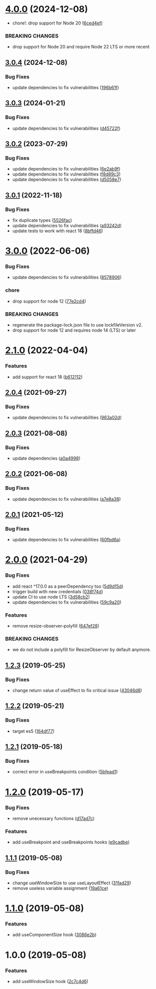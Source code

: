 # [4.0.0](https://github.com/thomasthiebaud/react-use-size/compare/v3.0.4...v4.0.0) (2024-12-08)


* chore!: drop support for Node 20 ([6ced4ef](https://github.com/thomasthiebaud/react-use-size/commit/6ced4ef11fde8be773148346dc45e196595843f7))


### BREAKING CHANGES

* drop support for Node 20 and require Node 22 LTS or more recent

## [3.0.4](https://github.com/thomasthiebaud/react-use-size/compare/v3.0.3...v3.0.4) (2024-12-08)


### Bug Fixes

* update dependencies to fix vulnerabilities ([196b61f](https://github.com/thomasthiebaud/react-use-size/commit/196b61f2f1146976b5bc35966b68ce66a9688f91))

## [3.0.3](https://github.com/thomasthiebaud/react-use-size/compare/v3.0.2...v3.0.3) (2024-01-21)


### Bug Fixes

* update dependencies to fix vulnerabilities ([d45722f](https://github.com/thomasthiebaud/react-use-size/commit/d45722f860bcc7ae53b6ce1221fcf4c7ae1a9b79))

## [3.0.2](https://github.com/thomasthiebaud/react-use-size/compare/v3.0.1...v3.0.2) (2023-07-29)


### Bug Fixes

* update dependencies to fix vulnerabilities ([6e2ab9f](https://github.com/thomasthiebaud/react-use-size/commit/6e2ab9fd446b38d08205a92e90161fdf71bd3175))
* update dependencies to fix vulnerabilities ([f8d89c3](https://github.com/thomasthiebaud/react-use-size/commit/f8d89c336e1c9fa682dc3e3a8bd6414162df6366))
* update dependencies to fix vulnerabilities ([d5058e7](https://github.com/thomasthiebaud/react-use-size/commit/d5058e75e7ca34d584f6897afec450ccf443c7fe))

## [3.0.1](https://github.com/thomasthiebaud/react-use-size/compare/v3.0.0...v3.0.1) (2022-11-18)


### Bug Fixes

* fix duplicate types ([5526fac](https://github.com/thomasthiebaud/react-use-size/commit/5526fac7f698032e0164f7d2239b2795cb16d9c9))
* update dependencies to fix vulnerabilities ([a93242d](https://github.com/thomasthiebaud/react-use-size/commit/a93242d93cfcb1e31ebae07bf49fee99e64fc633))
* update tests to work with react 18 ([8bffd46](https://github.com/thomasthiebaud/react-use-size/commit/8bffd46467f950b01e90c8b913fd4c7a5c977ad2))

# [3.0.0](https://github.com/thomasthiebaud/react-use-size/compare/v2.1.0...v3.0.0) (2022-06-06)


### Bug Fixes

* update dependencies to fix vulnerabilities ([8578906](https://github.com/thomasthiebaud/react-use-size/commit/8578906aaabee1cb2e71faf40b37929c408db228))


### chore

* drop support for node 12 ([77e2cd4](https://github.com/thomasthiebaud/react-use-size/commit/77e2cd47d004ae689435cabb9ed007374234a1e3))


### BREAKING CHANGES

* regenerate the package-lock.json file to use lockfileVersion v2.
* drop support for node 12 and requires node 14 (LTS) or later

# [2.1.0](https://github.com/thomasthiebaud/react-use-size/compare/v2.0.4...v2.1.0) (2022-04-04)


### Features

* add support for react 18 ([b612112](https://github.com/thomasthiebaud/react-use-size/commit/b6121122594fec2e69a3902c7f36174f1103f7e5))

## [2.0.4](https://github.com/thomasthiebaud/react-use-size/compare/v2.0.3...v2.0.4) (2021-09-27)


### Bug Fixes

* update dependencies to fix vulnerabilities ([963a02d](https://github.com/thomasthiebaud/react-use-size/commit/963a02d86fe60c9f1890c81c6b03e99c7d7bdcc9))

## [2.0.3](https://github.com/thomasthiebaud/react-use-size/compare/v2.0.2...v2.0.3) (2021-08-08)


### Bug Fixes

* update dependencies ([a0a4998](https://github.com/thomasthiebaud/react-use-size/commit/a0a499857d57cffa5d4b801b1190fae6a2db8b39))

## [2.0.2](https://github.com/thomasthiebaud/react-use-size/compare/v2.0.1...v2.0.2) (2021-06-08)


### Bug Fixes

* update dependencies to fix vulnerabilities ([a7e8a38](https://github.com/thomasthiebaud/react-use-size/commit/a7e8a3847e5b58891abeb75e873e4ca41e9f8e36))

## [2.0.1](https://github.com/thomasthiebaud/react-use-size/compare/v2.0.0...v2.0.1) (2021-05-12)


### Bug Fixes

* update dependencies to fix vulnerabilities ([60fbd6a](https://github.com/thomasthiebaud/react-use-size/commit/60fbd6ab7b7f480c96c0a4f32baf9bb92f56061e))

# [2.0.0](https://github.com/thomasthiebaud/react-use-size/compare/v1.2.3...v2.0.0) (2021-04-29)


### Bug Fixes

* add react ^17.0.0 as a peerDependency too ([5d9d15d](https://github.com/thomasthiebaud/react-use-size/commit/5d9d15d15a66a711c7d65589bb1e99b0b98c1516))
* trigger build with new credentials ([038f74d](https://github.com/thomasthiebaud/react-use-size/commit/038f74d04141779a88a30a5460cfc9c8ac3556c8))
* update CI to use node LTS ([3d58cb2](https://github.com/thomasthiebaud/react-use-size/commit/3d58cb2c4d551ba7ab8cf944c6f204e96cbfb0b2))
* update dependencies to fix vulnerabilities ([59c9a20](https://github.com/thomasthiebaud/react-use-size/commit/59c9a20de6026f172565dfc2bce25d8e0497dc44))


### Features

* remove resize-observer-polyfill ([647ef28](https://github.com/thomasthiebaud/react-use-size/commit/647ef2836e8a9884142c90994607b774e7191336))


### BREAKING CHANGES

* we do not include a polyfill for ResizeObserver by default anymore.

## [1.2.3](https://github.com/thomasthiebaud/react-use-size/compare/v1.2.2...v1.2.3) (2019-05-25)


### Bug Fixes

* change return value of useEffect to fix critical issue ([43046d8](https://github.com/thomasthiebaud/react-use-size/commit/43046d8))

## [1.2.2](https://github.com/thomasthiebaud/react-use-size/compare/v1.2.1...v1.2.2) (2019-05-21)


### Bug Fixes

* target es5 ([164df77](https://github.com/thomasthiebaud/react-use-size/commit/164df77))

## [1.2.1](https://github.com/thomasthiebaud/react-use-size/compare/v1.2.0...v1.2.1) (2019-05-18)


### Bug Fixes

* correct error in useBreakpoints condition ([5bfead1](https://github.com/thomasthiebaud/react-use-size/commit/5bfead1))

# [1.2.0](https://github.com/thomasthiebaud/react-use-size/compare/v1.1.1...v1.2.0) (2019-05-17)


### Bug Fixes

* remove unecessary functions ([d17ad7c](https://github.com/thomasthiebaud/react-use-size/commit/d17ad7c))


### Features

* add useBreakpoint and useBreakpoints hooks ([e9cadbe](https://github.com/thomasthiebaud/react-use-size/commit/e9cadbe))

## [1.1.1](https://github.com/thomasthiebaud/react-use-size/compare/v1.1.0...v1.1.1) (2019-05-08)


### Bug Fixes

* change useWindowSize to use useLayoutEffect ([31fad29](https://github.com/thomasthiebaud/react-use-size/commit/31fad29))
* remove useless variable assignment ([19a61ce](https://github.com/thomasthiebaud/react-use-size/commit/19a61ce))

# [1.1.0](https://github.com/thomasthiebaud/react-use-size/compare/v1.0.0...v1.1.0) (2019-05-08)


### Features

* add useComponentSize hook ([3086e2b](https://github.com/thomasthiebaud/react-use-size/commit/3086e2b))

# 1.0.0 (2019-05-08)


### Features

* add useWindowSize hook ([2c7c4d6](https://github.com/thomasthiebaud/react-use-size/commit/2c7c4d6))
